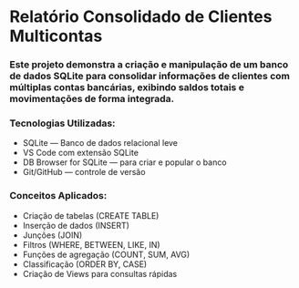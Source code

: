 ﻿# Relatório Consolidado de Clientes Multicontas

### Este projeto demonstra a criação e manipulação de um banco de dados SQLite para consolidar informações de clientes com múltiplas contas bancárias, exibindo saldos totais e movimentações de forma integrada.

### Tecnologias Utilizadas:

- SQLite — Banco de dados relacional leve
- VS Code com extensão SQLite
- DB Browser for SQLite — para criar e popular o banco
- Git/GitHub — controle de versão

### Conceitos Aplicados: 

- Criação de tabelas (CREATE TABLE)
- Inserção de dados (INSERT)
- Junções (JOIN)
- Filtros (WHERE, BETWEEN, LIKE, IN)
- Funções de agregação (COUNT, SUM, AVG)
- Classificação (ORDER BY, CASE)
- Criação de Views para consultas rápidas

